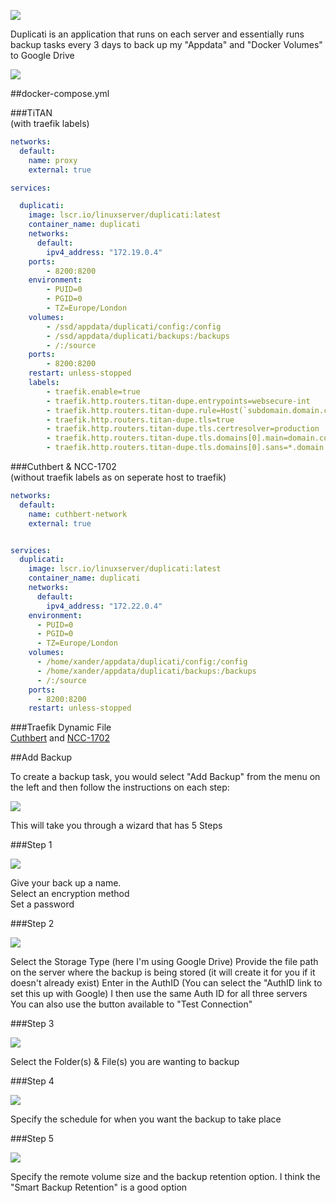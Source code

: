 
![](images/duplicati.png)

Duplicati is an application that runs on each server and essentially runs backup tasks every 3 days to back up my "Appdata" and "Docker Volumes" to Google Drive

![](<images/duplicati web ui.png>)

##docker-compose.yml

###TiTAN  
(with traefik labels)

```yaml
networks:
  default:
    name: proxy
    external: true

services:

  duplicati:
    image: lscr.io/linuxserver/duplicati:latest
    container_name: duplicati
    networks:
      default:
        ipv4_address: "172.19.0.4"
    ports:
        - 8200:8200
    environment:
        - PUID=0
        - PGID=0
        - TZ=Europe/London
    volumes:
        - /ssd/appdata/duplicati/config:/config
        - /ssd/appdata/duplicati/backups:/backups
        - /:/source
    ports:
        - 8200:8200
    restart: unless-stopped
    labels:
        - traefik.enable=true
        - traefik.http.routers.titan-dupe.entrypoints=websecure-int
        - traefik.http.routers.titan-dupe.rule=Host(`subdomain.domain.co.uk`)
        - traefik.http.routers.titan-dupe.tls=true
        - traefik.http.routers.titan-dupe.tls.certresolver=production
        - traefik.http.routers.titan-dupe.tls.domains[0].main=domain.co.uk
        - traefik.http.routers.titan-dupe.tls.domains[0].sans=*.domain.co.uk
```

###Cuthbert & NCC-1702  
(without traefik labels as on seperate host to traefik)

```yaml
networks:
  default:
    name: cuthbert-network
    external: true


services:
  duplicati:
    image: lscr.io/linuxserver/duplicati:latest
    container_name: duplicati
    networks:
      default:
        ipv4_address: "172.22.0.4"
    environment:
      - PUID=0
      - PGID=0
      - TZ=Europe/London
    volumes:
      - /home/xander/appdata/duplicati/config:/config
      - /home/xander/appdata/duplicati/backups:/backups
      - /:/source
    ports:
      - 8200:8200
    restart: unless-stopped
```

###Traefik Dynamic File  
[Cuthbert](https://docs.xanderman.co.uk/dynamic/#duplicati-cuthbert) and [NCC-1702](https://docs.xanderman.co.uk/dynamic/#duplicati-ncc-1702)

##Add Backup

To create a backup task, you would select "Add Backup" from the menu on the left and then follow the instructions on each step:

![](<images/add backup 0.png>)  
  
This will take you through a wizard that has 5 Steps

###Step 1

![](<images/add backup 1.png>)  

Give your back up a name.  
Select an encryption method  
Set a password

###Step 2

![](<images/add backup 2.png>)  

Select the Storage Type (here I'm using Google Drive)
Provide the file path on the server where the backup is being stored (it will create it for you if it doesn't already exist)
Enter in the AuthID (You can select the "AuthID link to set this up with Google)
I then use the same Auth ID for all three servers  
You can also use the button available to "Test Connection"

###Step 3

![](<images/add backup 3.png>)  

Select the Folder(s) & File(s) you are wanting to backup

###Step 4

![](<images/add backup 4.png>)  

Specify the schedule for when you want the backup to take place

###Step 5

![](<images/add backup 5.png>)  

Specify the remote volume size and the backup retention option.
I think the "Smart Backup Retention" is a good option

